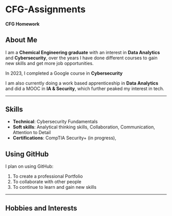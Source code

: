 # CFG-Assignments

#### CFG Homework

## About Me

I am  a **Chemical Engineering graduate** with an interest in **Data Analytics** and **Cybersecurity**, over the years I have done different courses to gain new skills and get more job opportunities.

In 2023, I completed a Google course in **Cybersecurity**

I am also currently doing a work based apprenticeship in **Data Analytics** and did a MOOC in **IA & Security**, which further peaked my interest in tech.
___
## Skills
- **Technical**: Cybersecurity Fundamentals
- **Soft skills**: Analytical thinking skills, Collaboration, Communication, Attention to Detail
- **Certifications**: CompTIA Security+ (in progress), 
## Using GitHub
 I plan on using GitHub:
1. To create a professional Portfolio
2. To collaborate with other people 
3. To continue to learn and gain new skills 
___

## Hobbies and Interests 




